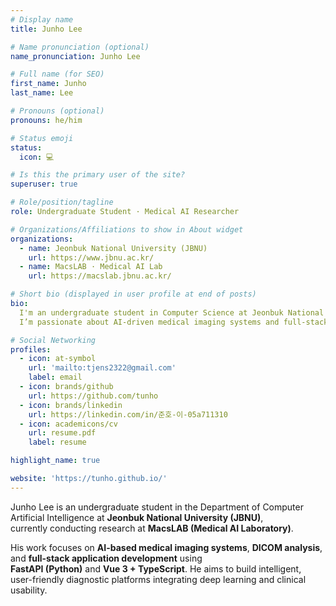 ```yaml
---
# Display name
title: Junho Lee

# Name pronunciation (optional)
name_pronunciation: Junho Lee

# Full name (for SEO)
first_name: Junho
last_name: Lee

# Pronouns (optional)
pronouns: he/him

# Status emoji
status:
  icon: 💻

# Is this the primary user of the site?
superuser: true

# Role/position/tagline
role: Undergraduate Student · Medical AI Researcher

# Organizations/Affiliations to show in About widget
organizations:
  - name: Jeonbuk National University (JBNU)
    url: https://www.jbnu.ac.kr/
  - name: MacsLAB · Medical AI Lab
    url: https://macslab.jbnu.ac.kr/

# Short bio (displayed in user profile at end of posts)
bio:
  I'm an undergraduate student in Computer Science at Jeonbuk National University.
  I’m passionate about AI-driven medical imaging systems and full-stack development integrating FastAPI and Vue.

# Social Networking
profiles:
  - icon: at-symbol
    url: 'mailto:tjens2322@gmail.com'
    label: email
  - icon: brands/github
    url: https://github.com/tunho
  - icon: brands/linkedin
    url: https://linkedin.com/in/준호-이-05a711310
  - icon: academicons/cv
    url: resume.pdf
    label: resume

highlight_name: true

website: 'https://tunho.github.io/'
---
```


Junho Lee is an undergraduate student in the Department of Computer Artificial Intelligence at **Jeonbuk National University (JBNU)**,  
currently conducting research at **MacsLAB (Medical AI Laboratory)**.

His work focuses on **AI-based medical imaging systems**, **DICOM analysis**, and **full-stack application development** using  
**FastAPI (Python)** and **Vue 3 + TypeScript**. He aims to build intelligent, user-friendly diagnostic platforms integrating deep learning and clinical usability.
